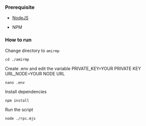 ### Prerequisite

- [NodeJS](https://nodejs.org/en/)

- NPM



### How to run

Change directory to ```amirmp```

```shell
cd ./amirmp
```

Create .env and edit the variable
PRIVATE_KEY=YOUR PRIVATE KEY
URL_NODE=YOUR NODE URL

```shell
nano .env
```

Install dependencies

```shell
npm install
```

Run the script

```
node ./rpc.mjs
```
